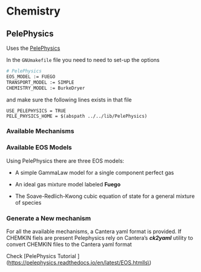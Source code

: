 # Chemistry



## PelePhysics


Uses the [PelePhysics](https://pelephysics.readthedocs.io/en/latest/index.html)

In the `GNUmakefile` file you need to need to set-up the options

```bash 
# PelePhysics
EOS_MODEL := FUEGO
TRANSPORT_MODEL := SIMPLE
CHEMISTRY_MODEL := BurkeDryer
```

and make sure the following lines exists in that file

```
USE_PELEPHYSICS = TRUE
PELE_PHYSICS_HOME = $(abspath ../../lib/PelePhysics)
```


### Available Mechanisms


### Available EOS Models

Using PelePhysics there are three EOS models: 

- A simple GammaLaw model for a single component perfect gas

- An ideal gas mixture model labeled **Fuego**

- The Soave-Redlich-Kwong cubic equation of state for a general mixture of species 

### Generate a New mechanism

For all the available mechanisms, a Cantera yaml format is provided.
If CHEMKIN fiels are present
Pelephysics rely on Cantera’s ***ck2yaml*** utility to convert CHEMKIN files to the Cantera yaml format

Check [PelePhysics Tutorial ](https://pelephysics.readthedocs.io/en/latest/EOS.htmlls\)


